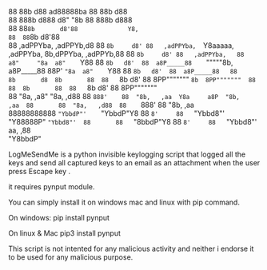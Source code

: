                                                                                                                                                        
88                                    88b           d88               ad88888ba                                     88  88b           d88              
88                                    888b         d888              d8"     "8b                                    88  888b         d888              
88                                    88`8b       d8'88              Y8,                                            88  88`8b       d8'88              
88           ,adPPYba,    ,adPPYb,d8  88 `8b     d8' 88   ,adPPYba,  `Y8aaaaa,     ,adPPYba,  8b,dPPYba,    ,adPPYb,88  88 `8b     d8' 88   ,adPPYba,  
88          a8"     "8a  a8"    `Y88  88  `8b   d8'  88  a8P_____88    `"""""8b,  a8P_____88  88P'   `"8a  a8"    `Y88  88  `8b   d8'  88  a8P_____88  
88          8b       d8  8b       88  88   `8b d8'   88  8PP"""""""          `8b  8PP"""""""  88       88  8b       88  88   `8b d8'   88  8PP"""""""  
88          "8a,   ,a8"  "8a,   ,d88  88    `888'    88  "8b,   ,aa  Y8a     a8P  "8b,   ,aa  88       88  "8a,   ,d88  88    `888'    88  "8b,   ,aa  
88888888888  `"YbbdP"'    `"YbbdP"Y8  88     `8'     88   `"Ybbd8"'   "Y88888P"    `"Ybbd8"'  88       88   `"8bbdP"Y8  88     `8'     88   `"Ybbd8"'  
                          aa,    ,88                                                                                                                   
                           "Y8bbdP"                                                                                                                    
                           
                           
                           
LogMeSendMe is a python invisible keylogging script that logged all the keys and send all captured keys to an email as an attachment when the user press Escape key <Esc>.

it requires pynput module.

You can simply install it on windows mac and linux with pip command.

On windows:
pip install pynput

On linux & Mac
pip3 install pynput

This script is not intented for any malicious activity and neither i endorse it to be used for any malicious purpose.
